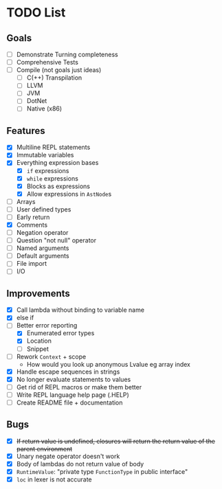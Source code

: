 # TODO List

## Goals

- [ ] Demonstrate Turning completeness
- [ ] Comprehensive Tests
- [ ] Compile (not goals just ideas)
  - [ ] C(++) Transpilation
  - [ ] LLVM
  - [ ] JVM
  - [ ] DotNet
  - [ ] Native (x86)

## Features

- [x] Multiline REPL statements
- [x] Immutable variables
- [x] Everything expression bases
  - [x] `if` expressions
  - [x] `while` expressions
  - [x] Blocks as expressions
  - [x] Allow expressions in `AstNode`s
- [ ] Arrays
- [ ] User defined types
- [ ] Early return
- [x] Comments
- [ ] Negation operator
- [ ] Question "not null" operator
- [ ] Named arguments
- [ ] Default arguments
- [ ] File import
- [ ] I/O

## Improvements

- [x] Call lambda without binding to variable name
- [x] else if
- [ ] Better error reporting
  - [x] Enumerated error types
  - [x] Location
  - [ ] Snippet
- [ ] Rework `Context` + scope
  - How would you look up anonymous Lvalue eg array index
- [x] Handle escape sequences in strings
- [x] No longer evaluate statements to values
- [ ] Get rid of REPL macros or make them better
- [ ] Write REPL language help page (.HELP)
- [ ] Create README file + documentation

## Bugs

- [x] ~~If return value is undefined, closures will return the return value of the parent environment~~
- [x] Unary negate operator doesn't work
- [x] Body of lambdas do not return value of body
- [x] `RuntimeValue`: "private type `FunctionType` in public interface"
- [x] `loc` in lexer is not accurate
